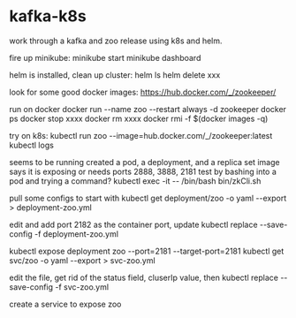 # kafka-k8s
work through a kafka and zoo release using k8s and helm.

fire up minikube:
minikube start
minikube dashboard

helm is installed, clean up cluster:
helm ls
helm delete xxx

look for some good docker images:
https://hub.docker.com/_/zookeeper/

run on docker
docker run --name zoo --restart always -d zookeeper
docker ps
docker stop xxxx
docker rm xxxx
docker rmi -f $(docker images -q)

try on k8s:
kubectl run zoo --image=hub.docker.com/_/zookeeper:latest
kubectl logs <pod name>

seems to be running created a pod, a deployment, and a replica set
image says it is exposing or needs ports 2888, 3888, 2181
test by bashing into a pod and trying a command?
kubectl exec -it <pod> -- /bin/bash
bin/zkCli.sh

pull some configs to start with
kubectl get deployment/zoo -o yaml --export > deployment-zoo.yml

edit and add port 2182 as the container port, update
kubectl replace --save-config -f deployment-zoo.yml

kubectl expose deployment zoo --port=2181 --target-port=2181
kubectl get svc/zoo -o yaml --export > svc-zoo.yml

edit the file, get rid of the status field, cluserIp value, then
kubectl replace --save-config -f svc-zoo.yml


create a service to expose zoo




